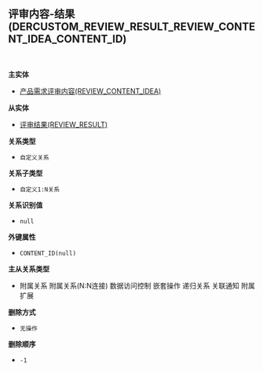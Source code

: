 ## 评审内容-结果(DERCUSTOM_REVIEW_RESULT_REVIEW_CONTENT_IDEA_CONTENT_ID) <!-- {docsify-ignore-all} -->



<br>
<p class="panel-title"><b>主实体</b></p>

* [产品需求评审内容(REVIEW_CONTENT_IDEA)](module/ProdMgmt/review_content_idea)

<p class="panel-title"><b>从实体</b></p>

* [评审结果(REVIEW_RESULT)](module/TestMgmt/review_result)

<p class="panel-title"><b>关系类型</b></p>

* `自定义关系`

<p class="panel-title"><b>关系子类型</b></p>

* `自定义1:N关系`

<p class="panel-title"><b>关系识别值</b></p>

* `null`

<p class="panel-title"><b>外键属性</b></p>

* `CONTENT_ID(null)`

<p class="panel-title"><b>主从关系类型</b></p>

* <i class="fa fa-square"/></i> 附属关系 <i class="fa fa-square"/></i> 附属关系(N:N连接) <i class="fa fa-square"/></i> 数据访问控制 <i class="fa fa-square"/></i> 嵌套操作 <i class="fa fa-square"/></i> 递归关系 <i class="fa fa-square"/></i> 关联通知 <i class="fa fa-square"/></i> 附属扩展

<p class="panel-title"><b>删除方式</b></p>

* `无操作`

<p class="panel-title"><b>删除顺序</b></p>

* `-1`
